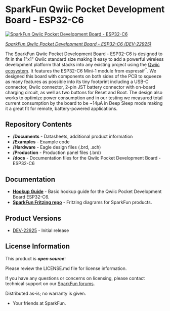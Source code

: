 SparkFun Qwiic Pocket Development Board - ESP32-C6
========================================

[![SparkFun Qwiic Pocket Development Board - ESP32-C6](https://cdn.sparkfun.com/r/600-600/assets/parts/2/3/0/8/6/22925_QwiicPocket_Feature1.jpg)](https://www.sparkfun.com/products/22925)

[*SparkFun Qwiic Pocket Development Board - ESP32-C6 (DEV-22925)*](https://www.sparkfun.com/products/22925)

The SparkFun Qwiic Pocket Development Board - ESP32-C6 is designed to fit in the 1"x1" Qwiic standard size making it easy to add a powerful wireless development platform that stacks into any existing project using the [Qwiic ecosystem](https://www.sparkfun.com/qwiic). It features the ESP32-C6 Mini-1 module from espressif<sup>&trade;</sup>. We designed this board with components on both sides of the PCB to squeeze as many features as possible into its tiny footprint including a USB-C connector, Qwiic connector, 2-pin JST battery connector with on-board charging circuit, as well as two buttons for Reset and Boot. The design also works to optimize power consumption and in our testing we measured total current consumption by the board to be ~14&micro;A in Deep Sleep mode making it a great fit for remote, battery-powered applications.

Repository Contents
-------------------

* **/Documents** - Datasheets, additional product information 
* **/Examples** - Example code 
* **/Hardware** - Eagle design files (.brd, .sch)
* **/Production** - Production panel files (.brd)
* **/docs** - Documentation files for the Qwiic Pocket Development Board - ESP32-C6

Documentation
--------------
* **[Hookup Guide](https://sparkfun.github.io/SparkFun_Qwiic_Pocket_Dev_Board_ESP32_C6)** - Basic hookup guide for the Qwiic Pocket Development Board ESP32-C6.
* **[SparkFun Fritzing repo](https://github.com/sparkfun/Fritzing_Parts)** - Fritzing diagrams for SparkFun products.

Product Versions
----------------
* [DEV-22925](https://www.sparkfun.com/products/22925) - Initial release

License Information
-------------------

This product is _**open source**_! 

Please review the LICENSE.md file for license information. 

If you have any questions or concerns on licensing, please contact technical support on our [SparkFun forums](https://forum.sparkfun.com/viewforum.php?f=152).

Distributed as-is; no warranty is given.

- Your friends at SparkFun.
